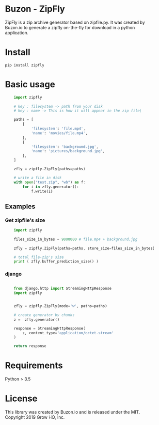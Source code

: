 # Buzon - ZipFly

ZipFly is a zip archive generator based on zipfile.py.
It was created by Buzon.io to generate a zipfly on-the-fly for download in a python application.


# Install
    pip install zipfly

# Basic usage

```python
    import zipfly
    
    # key : filesystem -> path from your disk
    # key : name -> This is how it will appear in the zip file\

    paths = [ 
        {
            'filesystem': 'file.mp4', 
            'name': 'movies/file.mp4', 
        },       
        {
            'filesystem': 'background.jpg', 
            'name': 'pictures/background.jpg', 
        },          
    ]

    zfly = zipfly.ZipFly(paths=paths)

    # write a file in disk
    with open("test.zip", "wb") as f:
        for i in zfly.generator():
            f.write(i)

```

## Examples

### Get zipfile's size

```python
    import zipfly
    
    files_size_in_bytes = 9000000 # file.mp4 + background.jpg
    
    zfly = zipfly.ZipFly(paths=paths, store_size=files_size_in_bytes)

    # total file-zip's size
    print ( zfly.buffer_prediction_size() )


```


### django

```python
    
    from django.http import StreamingHttpResponse
    import zipfly


    zfly = zipfly.ZipFly(mode='w', paths=paths)
    
    # create generator by chunks
    z =  zfly.generator()

    response = StreamingHttpResponse(
        z, content_type='application/octet-stream'
    )          

    return response 
```


# Requirements
Python > 3.5

# License
This library was created by Buzon.io and is released under the MIT. Copyright 2019 Grow HQ, Inc.